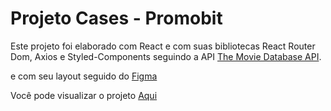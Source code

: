 # Projeto Cases - Promobit

Este projeto foi elaborado com React e com suas bibliotecas React Router Dom, Axios e Styled-Components seguindo a API [The Movie Database API](https://developers.themoviedb.org/3/getting-started/introduction).

e com seu layout seguido do [Figma](https://www.figma.com/file/rM7WPqhLY9ObnGzSCeWLxB/Teste-Front-End?node-id=0%3A1)  


Você pode visualizar o projeto [Aqui](movie-leandro.surge.sh) 

